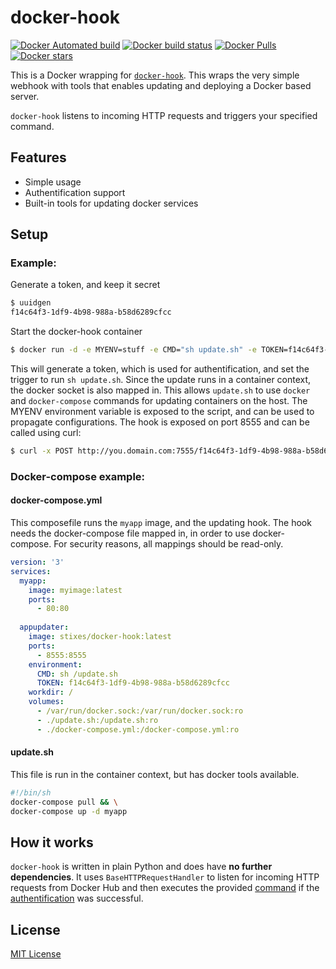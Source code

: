# docker-hook

[![Docker Automated build](https://img.shields.io/docker/automated/stixes/docker-hook.svg)](https://hub.docker.com/r/stixes/docker-hook/)
[![Docker build status](https://img.shields.io/docker/build/stixes/docker-hook.svg)](https://hub.docker.com/r/stixes/docker-hook/)
[![Docker Pulls](https://img.shields.io/docker/pulls/stixes/docker-hook.svg)](https://hub.docker.com/r/stixes/docker-hook/)
[![Docker stars](https://img.shields.io/docker/stars/stixes/docker-hook.svg)](https://hub.docker.com/r/stixes/docker-hook)


This is a Docker wrapping for [`docker-hook`](https://github.com/schickling/docker-hook). This wraps the
very simple webhook with tools that enables updating and deploying a Docker based server.

`docker-hook` listens to incoming HTTP requests and triggers your specified command.

## Features

* Simple usage
* Authentification support
* Built-in tools for updating docker services

## Setup

### Example:

Generate a token, and keep it secret

```sh
$ uuidgen
f14c64f3-1df9-4b98-988a-b58d6289cfcc
```

Start the docker-hook container

```sh
$ docker run -d -e MYENV=stuff -e CMD="sh update.sh" -e TOKEN=f14c64f3-1df9-4b98-988a-b58d6289cfcc -v /var/run/docker.sock:/var/run/docker.sock:ro -v ./scripts/:/root -p 8555:8555 stixes/docker-hook
```

This will generate a token, which is used for authentification, and set the trigger to run `sh update.sh`. Since the update runs in a container context, the docker socket is also mapped in. This allows `update.sh` to use `docker` and `docker-compose` commands for updating containers on the host. The MYENV environment variable is exposed to the script, and can be used to propagate configurations. The hook is exposed on port 8555 and can be called using curl:

```sh
$ curl -x POST http://you.domain.com:7555/f14c64f3-1df9-4b98-988a-b58d6289cfcc
```

### Docker-compose example:

#### docker-compose.yml

This composefile runs the `myapp` image, and the updating hook. The hook needs the 
docker-compose file mapped in, in order to use docker-compose. For security reasons, 
all mappings should be read-only.

```yaml
version: '3'
services:
  myapp:
    image: myimage:latest
    ports:
      - 80:80
  
  appupdater:
    image: stixes/docker-hook:latest
    ports:
      - 8555:8555
    environment:
      CMD: sh /update.sh
      TOKEN: f14c64f3-1df9-4b98-988a-b58d6289cfcc
    workdir: /
    volumes:
      - /var/run/docker.sock:/var/run/docker.sock:ro
      - ./update.sh:/update.sh:ro
      - ./docker-compose.yml:/docker-compose.yml:ro
```

#### update.sh

This file is run in the container context, but has docker tools available.

```sh
#!/bin/sh
docker-compose pull && \
docker-compose up -d myapp
```

## How it works

`docker-hook` is written in plain Python and does have **no further dependencies**. It uses `BaseHTTPRequestHandler` to listen for incoming HTTP requests from Docker Hub and then executes the provided [command](#command) if the [authentification](#auth-token) was successful.



## License

[MIT License](http://opensource.org/licenses/MIT)
